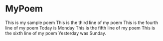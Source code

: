 # MyPoem
This is my sample poem
This is the third line of my poem
This is the fourth line of my poem
Today is Monday
This is the fifth line of my poem
This is the sixth line of my poem
Yesterday was Sunday.
